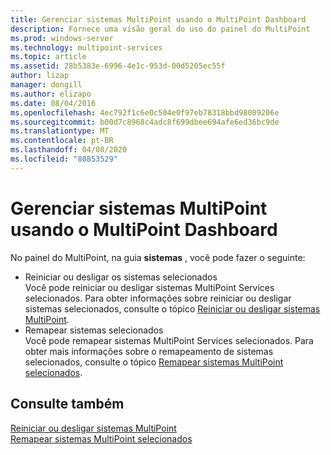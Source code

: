 ```yaml
---
title: Gerenciar sistemas MultiPoint usando o MultiPoint Dashboard
description: Fornece uma visão geral do uso do painel do MultiPoint
ms.prod: windows-server
ms.technology: multipoint-services
ms.topic: article
ms.assetid: 28b5383e-6996-4e1c-953d-00d5205ec55f
author: lizap
manager: dongill
ms.author: elizapo
ms.date: 08/04/2016
ms.openlocfilehash: 4ec792f1c6e0c504e0f97eb78318bbd98089206e
ms.sourcegitcommit: b00d7c8968c4adc8f699dbee694afe6ed36bc9de
ms.translationtype: MT
ms.contentlocale: pt-BR
ms.lasthandoff: 04/08/2020
ms.locfileid: "80853529"
---
```

# <a name="manage-multipoint-systems-using-multipoint-dashboard"></a>Gerenciar sistemas MultiPoint usando o MultiPoint Dashboard
No painel do MultiPoint, na guia **sistemas** , você pode fazer o seguinte:  
  
- Reiniciar ou desligar os sistemas selecionados  
Você pode reiniciar ou desligar sistemas MultiPoint Services selecionados. Para obter informações sobre reiniciar ou desligar sistemas selecionados, consulte o tópico [Reiniciar ou desligar sistemas MultiPoint](Restart-or-Shut-Down-MultiPoint-Systems.md).   
- Remapear sistemas selecionados  
Você pode remapear sistemas MultiPoint Services selecionados. Para obter mais informações sobre o remapeamento de sistemas selecionados, consulte o tópico [Remapear sistemas MultiPoint selecionados](Remap-Selected-MultiPoint-Systems.md).  
  
## <a name="see-also"></a>Consulte também  
[Reiniciar ou desligar sistemas MultiPoint](Restart-or-Shut-Down-MultiPoint-Systems.md)  
[Remapear sistemas MultiPoint selecionados](Remap-Selected-MultiPoint-Systems.md)  